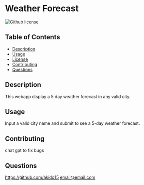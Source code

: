 # Weather Forecast
 ![Github license](https://img.shields.io/badge/license-none-blue.svg)
 ## Table of Contents
 * [Description](#description)
 * [Usage](#usage)
 * [License](#license)
 * [Contributing](#contributors)
 * [Questions](#questions)
 ## Description
  This webapp display a 5 day weather forecast in any valid city.
  ## Usage
  Input a valid city name and submit to see a 5-day weather forecast.
  ## Contributing
  chat gpt to fix bugs
  ## Questions
   https://github.com/akidd15
   email@email.com

